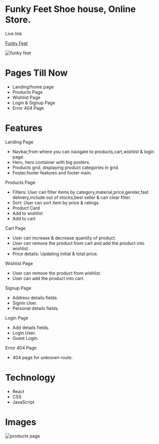 # Funky Feet Shoe house, Online Store.
 
Live link

[Funky Feet](https://funky-feet.vercel.app/)

![funky feet](https://user-images.githubusercontent.com/101793920/198887605-240f0688-4a3d-4d17-bd29-dec1e4fdd3b8.png)

# Pages Till Now

* Landing/home page
* Products Page
* Wishlist Page
* Login & Signup Page
* Error 404 Page

# Features

Landing Page

* Navbar,from where you can navigate to products,cart,wishlist & login page.
* Hero, hero container with big posters.
* Products grid, displaying product categories in grid.
* Footer,footer features and footer main.

Products Page
* Filters: User can filter items by category,material,price,gender,fast delivery,include out of stocks,best seller & can clear filter.
* Sort: User can sort item by price & ratings.
* Product Card
* Add to wishlist
* Add to cart

Cart Page

* User can increase & decrease quantity of product.
* User can remove the product from cart and add the product into wishlist.
* Price details: Updating initial & total price.

Wishlist Page

* User can remove the product from wishlist.
* User can add the product into cart.

Signup Page

* Address details fields.
* Signin User.
* Personal details fields.

Login Page

* Add details fields.
* Login User.
* Guest Login.

Error 404 Page
* 404 page for unknown route.

# Technology

* React
* CSS
* JavaScript

# Images

![products page](https://user-images.githubusercontent.com/101793920/198889147-513557a5-b7fe-43cb-be68-191592b6705d.png)


